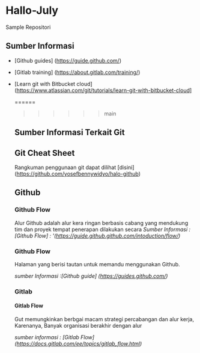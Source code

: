 # Hallo-July
Sample Repositori

## Sumber Informasi
- [Github guides] (https://guide.github.com/)
- [Gitlab training] (https://about.gitlab.com/training/)
- [Learn git with Bitbucket cloud] (https://www.atlassian.com/git/tutorials/learn-git-with-bitbucket-cloud]

  ======
  >>>>>> main
  ## Sumber Informasi Terkait Git
  ## Git Cheat Sheet
  Rangkuman penggunaan git dapat dilihat [disini] (https://github.com/yosefbennywidyo/halo-github)

  ## Github
  ### Github Flow
  Alur Github adalah alur kera ringan berbasis cabang yang mendukung tim dan proyek tempat penerapan dilakukan secara *Sumber Informasi : [Github Flow] : '(https://guide.github.github.com/intoduction/flow/)*

  
   ### Github Flow
  Halaman yang berisi tautan untuk memandu menggunakan Github.

  *sumber Informasi :[Github guide] (https://guides.github.com/)*

  ### Gitlab
  #### Gitlab Flow
  Gut memungkinkan berbgai macam strategi percabangan dan alur kerja, Karenanya, Banyak organisasi berakhir dengan alur

  *sumber informasi : [Gitlab Flow] (https://docs.gitlab.com/ee/topics/gitlab_flow.html)*
  
  


